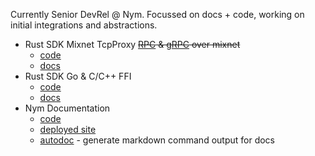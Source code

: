 Currently Senior DevRel @ Nym. Focussed on docs + code, working on initial integrations and abstractions. 

- Rust SDK Mixnet TcpProxy  ~~[RPC](https://github.com/nymtech/nym-zcash-rpc-demo) & [gRPC](https://github.com/nymtech/nym-zcash-grpc-demo) over mixnet~~
  - [code](https://github.com/nymtech/nym/tree/develop/sdk/rust/nym-sdk/src/tcp_proxy)
  - [docs](https://nymtech.net/docs/developers/rust/tcpproxy)  
- Rust SDK Go & C/C++ FFI 
  - [code](https://github.com/nymtech/nym/tree/develop/sdk/ffi/)
  - [docs](https://nymtech.net/docs/developers/rust/ffi)
- Nym Documentation
  - [code](https://github.com/nymtech/nym/tree/develop/documentation)
  - [deployed site](https://nymtech.net/docs)
  - [autodoc](https://github.com/nymtech/nym/tree/develop/documentation/autodoc) - generate markdown command output for docs 
